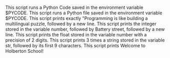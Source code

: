 This script runs a Python Code saved in the environment variable $PYCODE.
This script runs a Python file saved in the environment variable $PYCODE.
This script prints exactly "Programming is like building a multilingual puzzle, followed by a new line.
This script prints the integer stored in the variable number, followed by Battery street, followed by a new line.
This script prints the float stored in the variable number with a precision of 2 digits.
This script prints 3 times a string stored in the variable str, followed by its first 9 characters.
This script prints Welcome to Holberton School!
